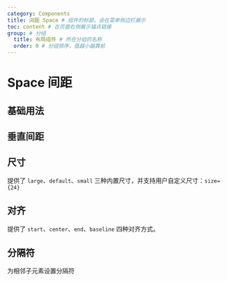 ```yaml
---
category: Components
title: 间距 Space # 组件的标题，会在菜单侧边栏展示
toc: content # 在页面右侧展示锚点链接
group: # 分组
  title: 布局组件 # 所在分组的名称
  order: 0 # 分组排序，值越小越靠前
---
```


# Space 间距

## 基础用法

<code src="./demo/basic.tsx"></code>

## 垂直间距

<code src="./demo/vertical.tsx"></code>

## 尺寸

提供了 `large`、`default`、`small` 三种内置尺寸，并支持用户自定义尺寸：`size={24}`

<code src="./demo/size.tsx"></code>

## 对齐

提供了 `start`、`center`、`end`、`baseline` 四种对齐方式。

<code src="./demo/align.tsx"></code>

## 分隔符

为相邻子元素设置分隔符
<code src="./demo/split.tsx"></code>
